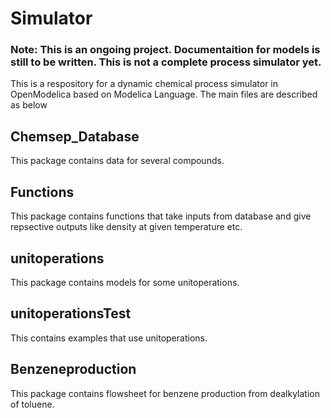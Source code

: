 # Simulator
### Note: This is an ongoing project. Documentaition for models is still to be written. This is not a complete process simulator yet.
This is a respository for a dynamic chemical process simulator in OpenModelica based on Modelica Language.
The main files are described as below
## Chemsep_Database
This package contains data for several compounds.

## Functions
This package contains functions that take inputs from database and give repsective outputs like density at given temperature etc.

## unitoperations
This package contains models for some unitoperations.

## unitoperationsTest
This contains examples that use unitoperations.

## Benzeneproduction
This package contains flowsheet for benzene production from dealkylation of toluene.
